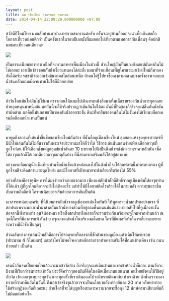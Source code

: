 ```yaml
---
layout: post
title: ฉัน เชียงใหม่ สงกรานต์ สงคราม
date: 2014-04-14 22:09:29.000000000 +07:00
---
```

สวัสดีปีใหม่ไทย ผมกลับบ้านมาช่วงเทศกาลสงกรานต์ครับ ครั้นจะอยู่บ้านก็ออกจะน่าเบื่อเกินขอถือโอกาสเที่ยวหน่อยดีกว่า เป็นครั้งแรกในรอบปีเลยมั้งที่ผมออกไปเที่ยวตามเทศกาลกับเพื่อนๆ คือปกติผมชอบเที่ยวคนเดียวนะ

![](https://lh5.googleusercontent.com/-z6YkzFvAOew/U0vunJBAQWI/AAAAAAAAEzY/f6r93LiFjy0/w1313-h985-no/IMG_20140414_121250.jpg)

เป็นธรรมเนียมของทางเหนือที่จะทานอาหารพื้นเมืองในช่วงนี้ ส่วนใหญ่มักเป็นแกงฮังเลแต่มันหากินไม่ได้เลยอะ เอาเป็นข้าวซอยกับน้ำเงี้ยวแทนคงได้ล่ะมั้ง ผมมาที่ร้านเฮือนเพ็ญใครแวะมาเชียงใหม่ก็มาลองกันได้ครับ รสชาติจะออกเข้มข้นตามสไตล์คนเหนือ ถ้าคนไม่รู้ไปหาซื้อเองตามตลาดบางครั้งอาจเจอแบบน้ำข้นคลั่กแถมเผ็ดจนทานไม่ได้ก็มีออกบ่อย

![](https://lh6.googleusercontent.com/-V4z-JIBAXZM/U0vudP6yVzI/AAAAAAAAEzo/Ncw6zKDS7Y0/w1297-h985-no/IMG_20140414_115610.jpg)

ถ้าวันไหนมันไม่เงิบไม่ใช่ผม คราวก่อนโน้นผมไปเดินงานหนังสือมาเห็นเด็กขายซองกันน้ำการกุศลเลยช่วยอุดหนุนมาหนึ่งอัน แต่วันนี้จะใช้จริงปรากฏว่ามันกันไม่ได้อะ มันมีที่ปิดซองก็จริงจะแต่ลิ้นกันน้ำดันทำผิดด้าน ผลคือนี้มันกลายเป็นซองกันน้ำออกซะงั้น ดีนะที่หายืมของคนอื่นได้ไม่งั้นคงได้เขียนบล็อกเครมมือถือตกน้ำแทนเป็นแน่

![](https://lh3.googleusercontent.com/-pdwGAqlielU/U0vuvNJTZyI/AAAAAAAAEzw/8ggSiyY4gEc/s985-no/IMG_20140414_141234.jpg)

มาพูดถึงสถานที่เล่นน้ำขึ้นชื่อของเชียงใหม่กันบ้าง ที่นั้นคือคูเมืองเชียงใหม่ สุดยอดแห่งจุดยุทธศาสตร์ที่มีน้ำให้เล่นกันได้ไม่อั้นราวกับพระเจ้าประทานมาให้ก็ว่าได้ วิธีการเล่นนั้นแสนง่ายเพียงเลือกอาวุธที่ถูกใจก่อน มีให้เลือกตั้งแต่ถูกสุดขันน้ำอันละ 10 บาทจนไปถึงปืนฉีดน้ำพลังช้างสานราคาหลักพัน เมื่อได้อาวุธแล้วก็ได้เวลาตีบวกอาวุธธาตุกันบ้าง ที่นี่สามารถเสริมพลังได้อยู่สองแบบ 

อย่างแรกคือธาตุน้ำแข็งเพียงท่านซื้อน้ำแข็งแล้วหย่อนลงไปในถังน้ำก็จะได้ออฟเฟคนี้มาครอบครอง ผู้ที่ถูกโจมตีจะติดสถานะสะดุดโหย่ง และมีโอกาสที่เป้าหมายจะส่งเสียงกริ๊ดร้องได้ 55%

อย่างที่สองคือธาตุพิษ การได้มาง่ายกว่าแบบแรกมาก เพียงแค่ตักน้ําศักดิ์สิทธิ์จากคูเมืองเติมใส่อาวุธท่านก็ได้แล้ว ผู้ที่ถูกโจมตีอาจจะยังไม่เกิดอะไร แต่ทำให้มีโอกาสติดโรคร้ายได้ในภายหลัง ความรุนแรงขึ้นกับความอึดอีกที ใครทนน้อยอาจเริ่มด้วยอาการคันเป็นต้น

เอาสาระหน่อยนะครับ ที่นี่นิยมการตักน้ำจากคูเมืองมาเล่นในทันที ให้พูดตรงๆน้ำสกปรกอย่างแรง ที่สกปรกเพราะพอเอาน้ำมาสาดกันแล้วน้ำบางส่วนที่อยู่ตามพื้นถนนมันดันระบายกลับไปที่คูเมืองซะงั้น ต่อจากนี้ทั้งรองเท้า อุนจิน้องหมา หรือสิ่งสกปรกทั้งหลายก็จะรวมร่างกันพร้อมจะจู่โจมพวกท่านแล้ว ณ จุดนี้ใครที่มีอาการแพ้ คันง่าย กรุณางดเล่นน้ำในบริเวณเด็ดขาด ใครที่มีแผลที่เท้าก็ควรเลี่ยงนะเพราะระหว่างมีน้ำขังเป็นจุดๆ

ส่วนเส้นทางการเล่นน้ำหลักคือการไปจอดรถหรือลงรถที่ซักด้านของคูเมืองแล้วเดินให้ครบรอบ (ประมาณ 4 กิโลเมตร) และถ้าใครไม่พอใจเควสหลักสามารถทำเครสเสริมได้ที่ถนนข้างเคียง เช่น ถนนห้วยแก้ว เป็นต้น

![](https://lh4.googleusercontent.com/-UbU5A_WrnBs/U0vvHc82vPI/AAAAAAAAEzg/yxJ7MK-LarM/w1335-h985-no/IMG_20140414_162823.jpg)

เล่นน้ำกันจนเปื่อยพอใจแล้วแวะมาเข้าวัดบ้าง ถึงจริงๆจะแค่เดินผ่านและขอเข้าห้องน้ำก็เถอะ ตามวัดจะมีงานที่เรียกว่าขนทรายเข้าวัด ประวัติคร่าวๆของมันก็คือในอดีตเมื่อนานแสนนาน คนไทยยังคนใช้วิธีอยู่กับวัด เข้าออกๆแทบจะทุกวัน และทุกครั้งที่เราเดินออกไปจะมีทรายติดมากับเท้าเราด้วย ดังนั้นเราจะเอาทรายที่ว่ามาคืนวัดในวันนี้ ถึงเอาเข้าจริงๆแล้วอาจจะเป็นนโยบายถังทรายอันละ 20 บาท หรือหาทรายใช้สร้างกุฏิของวัดก็เถอะนะ ส่วนใครที่จะได้บุญหรือสะเดาะความซวยจะซื้อตุง 12 นักษัตรมาเสียบเพิ่มก็ไม่ผิดแต่อย่างใด



